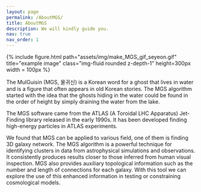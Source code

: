 ```yaml
---
layout: page
permalink: /AboutMGS/
title: AboutMGS
description: We will kindly guide you.
nav: true
nav_order: 1
---
```


<div class="row">
    <div class="col-sm mt-3 mt-md-0">
        {% include figure.html path="assets/img/make_MGS_gif_seyeon.gif" title="example image" class="img-fluid rounded z-depth-1" height=300px width = 100px %}
    </div>
</div>

The MulGuisin (MGS, 물귀신) is a Korean word for a ghost that lives in water and is a figure that often appears in old Korean stories. The MGS algorithm started with the idea that the ghosts hiding in the water could be found in the order of height by simply draining the water from the lake.

The MGS software came from the ATLAS (A Toroidal LHC Apparatus) Jet-Finding library released in the early 1990s. It has been developed finding high-energy particles in ATLAS experiments.

We found that MGS can be applied to various field, one of them is finding 3D galaxy network. The MGS algorithm is a powerful technique for identifying clusters in data from astrophysical simulations and observations. It consistently produces results closer to those inferred from human visual inspection. MGS also provides auxiliary topological information such as the number and length of connections for each galaxy. With this tool we can explore the use of this enhanced information in testing or constraining cosmological models.

<!-- The term ‘mulguisin’ is the pronunciation of ‘water ghost’ in Korean. Some people may be familiar with what a water ghost is. The actions and characteristics of water ghosts can vary from country to country and culture to culture. In Korea, a water ghost is defined as follows: “Once wather ghosts caught a person, they never let them go and make them dragged into the water to die. Some people who die because of water ghosts become water ghosts themselves.”

Our algorithm follows the characteristics of such water ghosts (Hereafter Mulguisin or MGS). When creating clusters, elements that are connected under a certain linking length are not let go, and they are formed into a single cluster, like what Mulguisin does. To provide a more detailed explanation, let’s start with the video below. -->


